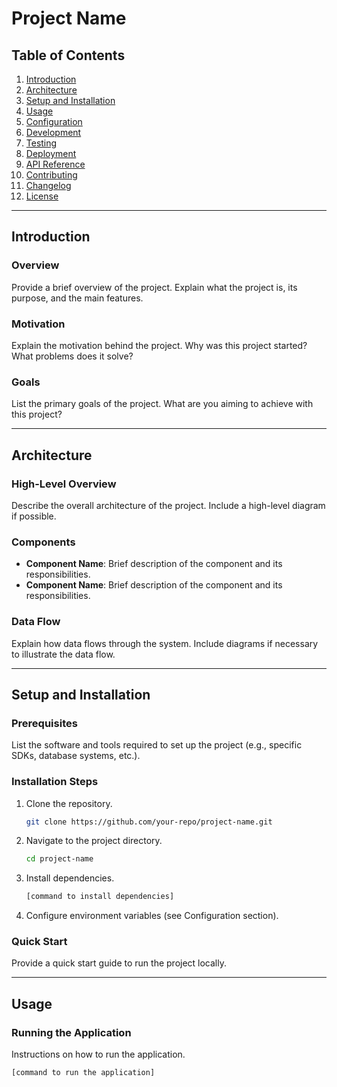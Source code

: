 # Project Name

## Table of Contents
1. [Introduction](#introduction)
2. [Architecture](#architecture)
3. [Setup and Installation](#setup-and-installation)
4. [Usage](#usage)
5. [Configuration](#configuration)
6. [Development](#development)
7. [Testing](#testing)
8. [Deployment](#deployment)
9. [API Reference](#api-reference)
10. [Contributing](#contributing)
11. [Changelog](#changelog)
12. [License](#license)

---

## Introduction
### Overview
Provide a brief overview of the project. Explain what the project is, its purpose, and the main features.

### Motivation
Explain the motivation behind the project. Why was this project started? What problems does it solve?

### Goals
List the primary goals of the project. What are you aiming to achieve with this project?

---

## Architecture
### High-Level Overview
Describe the overall architecture of the project. Include a high-level diagram if possible.

### Components
- **Component Name**: Brief description of the component and its responsibilities.
- **Component Name**: Brief description of the component and its responsibilities.

### Data Flow
Explain how data flows through the system. Include diagrams if necessary to illustrate the data flow.

---

## Setup and Installation
### Prerequisites
List the software and tools required to set up the project (e.g., specific SDKs, database systems, etc.).

### Installation Steps
1. Clone the repository.
    ```sh
    git clone https://github.com/your-repo/project-name.git
    ```
2. Navigate to the project directory.
    ```sh
    cd project-name
    ```
3. Install dependencies.
    ```sh
    [command to install dependencies]
    ```
4. Configure environment variables (see Configuration section).

### Quick Start
Provide a quick start guide to run the project locally.

---

## Usage
### Running the Application
Instructions on how to run the application.
```sh
[command to run the application]
